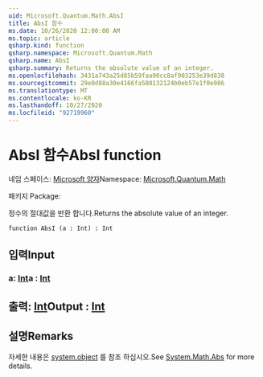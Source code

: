 ```yaml
---
uid: Microsoft.Quantum.Math.AbsI
title: AbsI 함수
ms.date: 10/26/2020 12:00:00 AM
ms.topic: article
qsharp.kind: function
qsharp.namespace: Microsoft.Quantum.Math
qsharp.name: AbsI
qsharp.summary: Returns the absolute value of an integer.
ms.openlocfilehash: 3431a743a25d85b59faa90cc8af903253e39d838
ms.sourcegitcommit: 29e0d88a30e4166fa580132124b0eb57e1f0e986
ms.translationtype: MT
ms.contentlocale: ko-KR
ms.lasthandoff: 10/27/2020
ms.locfileid: "92719960"
---
```

# <a name="absi-function"></a><span data-ttu-id="f981a-102">AbsI 함수</span><span class="sxs-lookup"><span data-stu-id="f981a-102">AbsI function</span></span>

<span data-ttu-id="f981a-103">네임 스페이스: [Microsoft 양자](xref:Microsoft.Quantum.Math)</span><span class="sxs-lookup"><span data-stu-id="f981a-103">Namespace: [Microsoft.Quantum.Math](xref:Microsoft.Quantum.Math)</span></span>

<span data-ttu-id="f981a-104">패키지 [](https://nuget.org/packages/)</span><span class="sxs-lookup"><span data-stu-id="f981a-104">Package: [](https://nuget.org/packages/)</span></span>


<span data-ttu-id="f981a-105">정수의 절대값을 반환 합니다.</span><span class="sxs-lookup"><span data-stu-id="f981a-105">Returns the absolute value of an integer.</span></span>

```qsharp
function AbsI (a : Int) : Int
```


## <a name="input"></a><span data-ttu-id="f981a-106">입력</span><span class="sxs-lookup"><span data-stu-id="f981a-106">Input</span></span>

### <a name="a--int"></a><span data-ttu-id="f981a-107">a: [Int](xref:microsoft.quantum.lang-ref.int)</span><span class="sxs-lookup"><span data-stu-id="f981a-107">a : [Int](xref:microsoft.quantum.lang-ref.int)</span></span>





## <a name="output--int"></a><span data-ttu-id="f981a-108">출력: [Int](xref:microsoft.quantum.lang-ref.int)</span><span class="sxs-lookup"><span data-stu-id="f981a-108">Output : [Int](xref:microsoft.quantum.lang-ref.int)</span></span>



## <a name="remarks"></a><span data-ttu-id="f981a-109">설명</span><span class="sxs-lookup"><span data-stu-id="f981a-109">Remarks</span></span>

<span data-ttu-id="f981a-110">자세한 내용은 [system.object](https://docs.microsoft.com/dotnet/api/system.math.abs) 를 참조 하십시오.</span><span class="sxs-lookup"><span data-stu-id="f981a-110">See [System.Math.Abs](https://docs.microsoft.com/dotnet/api/system.math.abs) for more details.</span></span>
